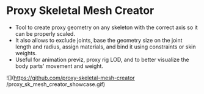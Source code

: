# Proxy Skeletal Mesh Creator

- Tool to create proxy geometry on any skeleton with the correct axis 
so it can be properly scaled.
- It also allows to exclude joints, base the geometry size on the joint 
length and radius, assign materials, and bind it using constraints or 
skin weights.
- Useful for animation previz, proxy rig LOD, and to better visualize the 
body parts' movement and weight.

![](https://github.com/proxy-skeletal-mesh-creator
/proxy_sk_mesh_creator_showcase.gif)
